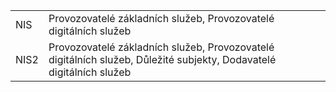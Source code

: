|      |                                                                                                                     |
| ---- | ------------------------------------------------------------------------------------------------------------------- |
| NIS  | Provozovatelé základních služeb, Provozovatelé digitálních služeb                                                   |
| NIS2 | Provozovatelé základních služeb, Provozovatelé digitálních služeb, Důležité subjekty, Dodavatelé digitálních služeb |
